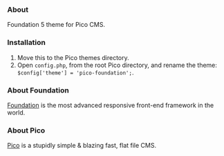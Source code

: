 ### About

Foundation 5 theme for Pico CMS.

### Installation

1. Move this to the Pico themes directory.
2. Open `config.php`, from the root Pico directory, and rename the theme: `$config['theme'] = 'pico-foundation';`.

### About Foundation

[Foundation](http://foundation.zurb.com/) is the most advanced responsive front-end framework in the world.

### About Pico

[Pico](http://picocms.org/) is a stupidly simple & blazing fast, flat file CMS.
